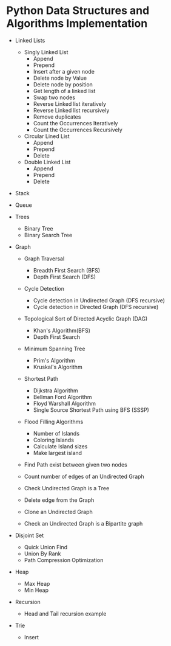 # Python Data Structures and Algorithms Implementation
 * Linked Lists
     - Singly Linked List
        * Append 
        * Prepend
        * Insert after a given node
        * Delete node by Value
        * Delete node by position
        * Get length of a linked list
        * Swap two nodes
        * Reverse Linked list iteratively 
        * Reverse Linked list recursively 
        * Remove duplicates
        * Count the Occurrences Iteratively
        * Count the Occurrences Recursively
     - Circular Lined List
        * Append 
        * Prepend
        * Delete
     - Double Linked List
         * Append 
         * Prepend
         * Delete
    
 * Stack
 * Queue

 * Trees
    - Binary Tree
    - Binary Search Tree
   
 * Graph
    - Graph Traversal
      - Breadth First Search (BFS)
      - Depth First Search (DFS)
    - Cycle Detection
      - Cycle detection in Undirected Graph (DFS recursive)
      - Cycle detection in Directed Graph (DFS recursive)
      
    - Topological Sort of Directed Acyclic Graph (DAG) 
      - Khan's Algorithm(BFS)
      - Depth First Search
    - Minimum Spanning Tree
      - Prim's Algorithm 
      - Kruskal's Algorithm
    - Shortest Path
      - Dijkstra Algorithm
      - Bellman Ford Algorithm
      - Floyd Warshall Algorithm
      - Single Source Shortest Path using BFS (SSSP)
    - Flood Filling Algorithms
      - Number of Islands
      - Coloring Islands
      - Calculate Island sizes
      - Make largest island

    - Find Path exist between given two nodes
    - Count number of edges of an Undirected Graph
    - Check Undirected Graph is a Tree
    - Delete edge from the Graph
    - Clone an Undirected Graph
    - Check an Undirected Graph is a Bipartite graph
      
     
 * Disjoint Set
     - Quick Union Find
     - Union By Rank
     - Path Compression Optimization
 * Heap
     - Max Heap
     - Min Heap
 * Recursion
     - Head and Tail recursion example
   
* Trie
     - Insert
 
